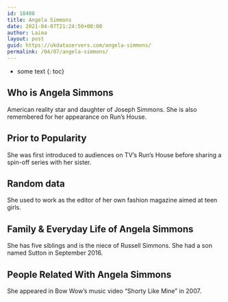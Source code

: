 ```yaml
---
id: 18408
title: Angela Simmons
date: 2021-04-07T21:24:50+00:00
author: Laima
layout: post
guid: https://ukdataservers.com/angela-simmons/
permalink: /04/07/angela-simmons/
---
```


* some text
{: toc}


## Who is Angela Simmons
                  
                  
                  
American reality star and daughter of Joseph Simmons. She is also remembered for her appearance on Run&#8217;s House.
                  
              
            
              
            
                
                
                
## Prior to Popularity
                  
                  
                  
She was first introduced to audiences on TV&#8217;s Run&#8217;s House before sharing a spin-off series with her sister.
                  
              
            
              
            
                
                
                
## Random data
                  
                  
                  
She used to work as the editor of her own fashion magazine aimed at teen girls.
                  
              
            
              
            
                
                
                
## Family & Everyday Life of Angela Simmons
                  
                  
                  
She has five siblings and is the niece of Russell Simmons. She had a son named Sutton in September 2016.
                  
              
            
              
            
                
                
                
## People Related With Angela Simmons
                  
                  
                  
She appeared in Bow Wow&#8217;s music video &#8220;Shorty Like Mine&#8221; in 2007.
                  
              
            
              
            
                
              
            
              
              
            
            
              
            
          
          
          